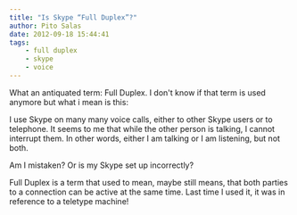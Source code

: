 ```yaml
---
title: "Is Skype “Full Duplex”?"
author: Pito Salas
date: 2012-09-18 15:44:41
tags:
    - full duplex
    - skype
    - voice
---
```



What an antiquated term: Full Duplex. I don't know if that term is used
anymore but what i mean is this:

I use Skype on many many voice calls, either to other Skype users or to
telephone. It seems to me that while the other person is talking, I cannot
interrupt them. In other words, either I am talking or I am listening, but not
both.

Am I mistaken? Or is my Skype set up incorrectly?

Full Duplex is a term that used to mean, maybe still means, that both parties
to a connection can be active at the same time. Last time I used it, it was in
reference to a teletype machine!


